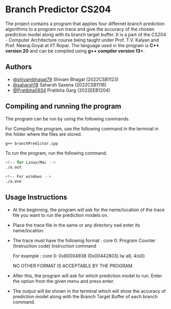 # Branch Predictor CS204

The project contains a program that applies four differnet branch prediction algorithms to a program run trace and give the accuracy of the chosen prediction model along with its branch target buffer. It is a part of the CS204 - Computer Architecture course being taught under Prof. T.V. Kalyan and Prof. Neeraj Goyal at IIT Ropar. The language used in the program is **C++ version 20** and can be compiled using **g++ compiler version 13+**.

## Authors

- [@shivambhagat79](https://www.github.com/shivambhagat79) Shivam Bhagat (2022CSB1123)
- [@saharsh18](https://github.com/saharsh18) Saharsh Saxena (2022CSB1116)
- [@Pratibha0934](https://github.com/Pratibha0934) Pratibha Garg (2022EEB1204)

## Compiling and running the program

The program can be run by using the following commands.

For Compiling the program, use the following command in the terminal in the folder where the files are stored.

```bash
g++ branchPredictor.cpp
```

To run the program, run the following command.

```bash
<!-- for Linux/Mac -->
./a.out

<!-- For windows -->
./a.exe
```

## Usage Instructions

- At the beginning, the program will ask for the name/location of the trace file you want to run the prediction models on.
- Place the trace file in the same or any directory nad enter its name/location.
- The trace must have the follownig format :
  core 0: Program Counter (Instruction code) Instruction command

  For example :
  core 0: 0x80004938 (0x00442803) lw a6, 4(s0)

  NO OTHER FORMAT IS ACCEPTABLE BY THE PROGRAM.

- After this, the program will ask for which prediction model to run. Enter the option from the given menu and press enter.
- The output will be shown in the terminal which will show the accuracy of prediction model along with the Branch Target Buffer of each branch command.
